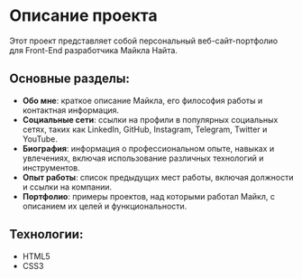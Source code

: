 # Описание проекта
Этот проект представляет собой персональный веб-сайт-портфолио для Front-End разработчика Майкла Найта. 

## Основные разделы:
- **Обо мне**: краткое описание Майкла, его философия работы и контактная информация.
- **Социальные сети**: ссылки на профили в популярных социальных сетях, таких как LinkedIn, GitHub, Instagram, Telegram, Twitter и YouTube.
- **Биография**: информация о профессиональном опыте, навыках и увлечениях, включая использование различных технологий и инструментов.
- **Опыт работы**: список предыдущих мест работы, включая должности и ссылки на компании.
- **Портфолио**: примеры проектов, над которыми работал Майкл, с описанием их целей и функциональности.

## Технологии:
- HTML5
- CSS3